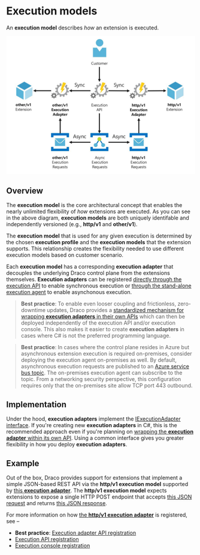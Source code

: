 # Execution models

An **execution model** describes *how* an extension is executed.

![Execution models](/doc/images/arch-execution-models.JPG)

## Overview

The **execution model** is the core architectural concept that enables the nearly unlimited flexibility of *how* extensions are executed. As you can see in the above diagram, **execution models** are both uniquely identifable and independently versioned (e.g., **http/v1** and **other/v1**). 

The **execution model** that is used for any given execution is determined by the chosen **execution profile** and the **execution models** that the extension supports. This relationship creates the flexibility needed to use different execution models based on customer scenario.

Each **execution model** has a corresponding **execution adapter** that decouples the underlying Draco control plane from the extensions themselves. **Execution adapters** can be registered [directly through the execution API](/src/draco/api/Execution.Api/Modules/Factories/ExecutionProcessorFactoryModule.cs) to enable synchronous execution or [through the stand-alone execution agent](/src/draco/core/Agent/ExecutionAdapter.ConsoleHost/Modules/ExecutionProcessorFactoryModule.cs) to enable asynchonous execution.

> **Best practice**: To enable even looser coupling and frictionless, zero-downtime updates, Draco provides a [standardized mechanism for wrapping **execution adapters** in their own APIs](/src/draco/api/ExecutionAdapter.Api/) which can then be deployed independently of the execution API and/or execution console. This also makes it easier to create **execution adapters** in cases where C# is not the preferred programming language.

> **Best practice**: In cases where the control plane resides in Azure but asynchronous extension execution is required on-premises, consider deploying the execution agent on-premises as well. By default, asynchronous execution requests are published to an [Azure service bus topic](https://docs.microsoft.com/en-us/azure/service-bus-messaging/service-bus-queues-topics-subscriptions#topics-and-subscriptions). The on-premises execution agent can subscribe to the topic. From a networking security perspective, this configuration requires only that the on-premises site allow TCP port 443 outbound.

## Implementation

Under the hood, **execution adapters** implement the [IExecutionAdapter interface](/src/draco/core/Core.Execution/Interfaces/IExecutionAdapter.cs). If you're creating new **execution adapters** in C#, this is the recommended approach even if you're planning on [wrapping the **execution adapter** within its own API](/src/draco/api/ExecutionAdapter.Api). Using a common interface gives you greater flexibility in how you deploy **execution adapters**.

## Example

Out of the box, Draco provides support for extensions that implement a simple JSON-based REST API via the **http/v1 execution model** supported by [this **execution adapter**](/src/draco/core/Core.Execution/Adapters/JsonHttpExecutionAdapter.cs). The **http/v1 execution model** expects extensions to expose a single HTTP POST endpoint that accepts [this JSON request](/src/draco/core/Core.Execution/Models/HttpExecutionRequest.cs) and returns [this JSON response](/src/draco/core/Core.Execution/Models/HttpExecutionResponse.cs).

For more information on how [the **http/v1 execution adapter**](/src/draco/core/Core.Execution/Adapters/JsonHttpExecutionAdapter.cs) is registered, see –

- **Best practice**: [Execution adapter API registration](/src/draco/api/ExecutionAdapter.Api/Modules/Factories/ExecutionProcessorFactoryModule.cs)
- [Execution API registration](/src/draco/api/Execution.Api/Modules/Factories/ExecutionProcessorFactoryModule.cs)
- [Execution console registration](/src/draco/core/Agent/ExecutionAdapter.ConsoleHost/Modules/ExecutionProcessorFactoryModule.cs)
